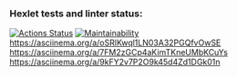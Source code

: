 ### Hexlet tests and linter status:
[![Actions Status](https://github.com/DPonomarev23/frontend-project-44/workflows/hexlet-check/badge.svg)](https://github.com/DPonomarev23/frontend-project-44/actions)
[![Maintainability](https://api.codeclimate.com/v1/badges/838fdb695fa43bac9810/maintainability)](https://codeclimate.com/github/DPonomarev23/frontend-project-44/maintainability)
https://asciinema.org/a/oSRlKwql1LN03A32PGQfvOwSE
https://asciinema.org/a/7FM2zGCp4aKimTKneUMbKCuYs
https://asciinema.org/a/9kFY2v7P2O9k45d4Zd1DGk01n